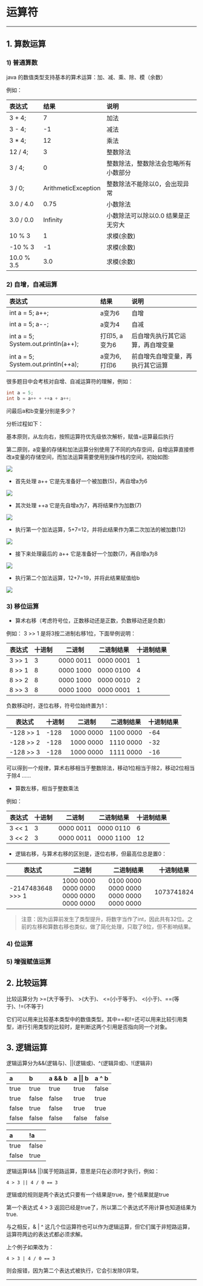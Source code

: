 # 运算符

---

## 1. 算数运算

### 1) 普通算数

java 的数值类型支持基本的算术运算：加、减、乘、除、模（余数）

例如：

| 表达式 | 结果 | 说明 |
| :--- | :--- | :--- |
| 3 + 4; | 7 | 加法 |
| 3 - 4; | -1 | 减法 |
| 3 \* 4; | 12 | 乘法 |
| 12 / 4; | 3 | 整数除法 |
| 3 / 4; | 0 | 整数除法，整数除法会忽略所有小数部分 |
| 3 / 0; | ArithmeticException | 整数除法不能除以0，会出现异常 |
| 3.0 / 4.0 | 0.75 | 小数除法 |
| 3.0 / 0.0 | Infinity | 小数除法可以除以0.0 结果是正无穷大 |
| 10 % 3 | 1 | 求模\(余数\) |
| -10 % 3 | -1 | 求模\(余数\) |
| 10.0 % 3.5 | 3.0 | 求模\(余数\) |

### 2) 自增，自减运算

| 表达式 | 结果 | 说明 |
| :--- | :--- | :--- |
| int a = 5; a++; | a变为6 | 自增 |
| int a = 5; a--; | a变为4 | 自减 |
| int a = 5; System.out.println\(a++\); | 打印5, a变为6 | 后自增先执行其它运算，再自增变量 |
| int a = 5; System.out.println\(++a\); | a变为6, 打印6 | 前自增先自增变量，再执行其它运算 |

很多题目中会考核对自增、自减运算符的理解，例如：

```java
int a = 5;
int b = a++ + ++a + a++;
```

问最后a和b变量分别是多少？

分析过程如下：

基本原则，从左向右，按照运算符优先级依次解析，赋值=运算最后执行

第二原则，a变量的存储和加法运算分别使用了不同的内存空间，自增运算直接修改a变量的存储空间，而加法运算需要使用到操作栈的空间，初始如图:

![](/chapter_01/3_1.png)

* 首先处理 a++ 它是先准备好一个被加数\(5\)，再自增a为6

![](/chapter_01/3_2.png)

* 其次处理 ++a 它是先自增a为7，再将结果作为加数\(7\)

![](/chapter_01/3_3.png)

* 执行第一个加法运算，5+7=12，并将此结果作为第二次加法的被加数\(12\)

![](/chapter_01/3_4.png)

* 接下来处理最后的 a++ 它是准备好一个加数\(7\)，再自增a为8

![](/chapter_01/3_5.png)

* 执行第二个加法运算，12+7=19，并将此结果赋值给b

![](/chapter_01/3_6.png)

### 3) 移位运算

* 算术右移（考虑符号位，正数移动还是正数，负数移动还是负数）

例如： 3 >> 1 是将3按二进制右移1位，下面举例说明：

| 表达式 | 十进制 | 二进制 | 二进制结果 | 十进制结果 |
| --- | --- | --- | --- | --- |
| 3 >> 1 | 3 | 0000 0011 | 0000 0001 | 1 |
| 8 >> 1 | 8 | 0000 1000 | 0000 0100 | 4 |
| 8 >> 2 | 8 | 0000 1000 | 0000 0010 | 2 |
| 8 >> 3 | 8 | 0000 1000 | 0000 0001 | 1 |

负数移动时，逐位右移，符号位始终置为1：

| 表达式 | 十进制 | 二进制 | 二进制结果 | 十进制结果 |
| --- | --- | --- | --- | --- |
| -128 >> 1 | -128 | 1000 0000 | 1100 0000 | -64 |
| -128 >> 2 | -128 | 1000 0000 | 1110 0000 | -32 |
| -128 >> 3 | -128 | 1000 0000 | 1111 0000 | -16 |

可以得到一个规律，算术右移相当于整数除法，移动1位相当于除2，移动2位相当于除4 ……

* 算数左移，相当于整数乘法

例如：

| 表达式 | 十进制 | 二进制 | 二进制结果 | 十进制结果 |
| --- | --- | --- | --- | --- |
| 3 << 1 | 3 | 0000 0011 | 0000 0110 | 6 |
| 3 << 2 | 3 | 0000 0011 | 0000 1100 | 12 |

* 逻辑右移，与算术右移的区别是，逐位右移，但最高位总是置0：

| 表达式 | 二进制 | 二进制结果 | 十进制结果 |
| --- |  --- | --- | --- |
| -2147483648 >>> 1 | 1000 0000 0000 0000 0000 0000 0000 0000 | 0100 0000 0000 0000 0000 0000 0000 0000 | 1073741824 |

> 注意：因为运算前发生了类型提升，将数字当作了int，因此共有32位。之前的左移和算数右移也类似，做了简化处理，只取了8位，但不影响结果。


### 4) 位运算

### 5) 增强赋值运算

## 2. 比较运算

比较运算分为 >=(大于等于)、 >(大于)、 <=(小于等于)、 <(小于)、==(等于)、!=(不等于)

它们可以用来比较基本类型中的数值类型。其中==和!=还可以用来比较引用类型，进行引用类型的比较时，是判断这两个引用是否指向同一个对象。

## 3. 逻辑运算

逻辑运算分为&&(逻辑与)、||(逻辑或)、^(逻辑异或)、!(逻辑非)

| a | b | a && b | a \|\| b | a ^ b |
| :--- | :--- | :--- | :--- | :--- |
| true | true | true | true | false |
| true | false | false | true | true|
| false | true | false | true | true|
| false | false | false | false | false |

| a | !a |
| :--- | :--- |
| true | false |
| false | true |

逻辑运算(&& ||)属于短路运算，意思是只在必须时才执行，例如：
```
4 > 3 || 4 / 0 == 3
```
逻辑或的规则是两个表达式只要有一个结果是true，整个结果就是true

第一个表达式 4 > 3 返回已经是true了，所以第二个表达式不用计算也知道结果为true. 

与之相反，& | ^ 这几个位运算符也可以作为逻辑运算，但它们属于非短路运算，运算符两边的表达式都必须求解。

上个例子如果改为：
```
4 > 3 | 4 / 0 == 3
```
则会报错，因为第二个表达式被执行，它会引发除0异常。

---



